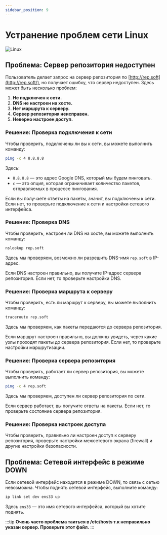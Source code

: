 ```yaml
---
sidebar_position: 9
---
```


# Устранение проблем сети Linux

![Linux](https://img.shields.io/badge/Linux-FCC624?style=for-the-badge&logo=linux&logoColor=black)

## Проблема: Сервер репозитория недоступен

Пользователь делает запрос на сервер репозитория по [http://rep.soft](http://rep.soft/), но получает ошибку, что сервер недоступен. Здесь может быть несколько проблем:

1. **Не подключен к сети.**
2. **DNS не настроен на хосте.**
3. **Нет маршрута к серверу.**
4. **Сервер репозитория неисправен.**
5. **Неверно настроен доступ.**

### Решение: Проверка подключения к сети

Чтобы проверить, подключены ли вы к сети, вы можете выполнить команду:

```bash
ping -c 4 8.8.8.8
```

Здесь:

- `8.8.8.8` — это адрес Google DNS, который мы будем пинговать.
- `c` — это опция, которая ограничивает количество пакетов, отправляемых в процессе пингования.

Если вы получаете ответы на пакеты, значит, вы подключены к сети. Если нет, то проверьте подключение к сети и настройки сетевого интерфейса.

### Решение: Проверка DNS

Чтобы проверить, настроен ли DNS на хосте, вы можете выполнить команду:

```bash
nslookup rep.soft
```

Здесь мы проверяем, возможно ли разрешить DNS-имя `rep.soft` в IP-адрес.

Если DNS настроен правильно, вы получите IP-адрес сервера репозитория. Если нет, то проверьте настройки DNS.

### Решение: Проверка маршрута к серверу

Чтобы проверить, есть ли маршрут к серверу, вы можете выполнить команду:

```bash
traceroute rep.soft
```

Здесь мы проверяем, как пакеты передаются до сервера репозитория.

Если маршрут настроен правильно, вы должны увидеть, через какие узлы проходят пакеты до сервера репозитория. Если нет, то проверьте настройки маршрутизации.

### Решение: Проверка сервера репозитория

Чтобы проверить, работает ли сервер репозитория, вы можете выполнить команду:

```bash
ping -c 4 rep.soft
```

Здесь мы проверяем, доступен ли сервер репозитория по сети.

Если сервер работает, вы получите ответы на пакеты. Если нет, то проверьте состояние сервера репозитория.

### Решение: Проверка настроек доступа

Чтобы проверить, правильно ли настроен доступ к серверу репозитория, проверьте настройки межсетевого экрана (firewall) и другие настройки безопасности.

## Проблема: Сетевой интерфейс в режиме DOWN

Если сетевой интерфейс находится в режиме DOWN, то связь с сетью невозможна. Чтобы поднять сетевой интерфейс, выполните команду:

```bash
ip link set dev ens33 up
```

Здесь `ens33` — это имя сетевого интерфейса, который вы хотите поднять.

:::tip
**Очень часто проблема таиться в /etc/hosts т.к неправильно указан сервер. Проверьте этот файл.**
:::